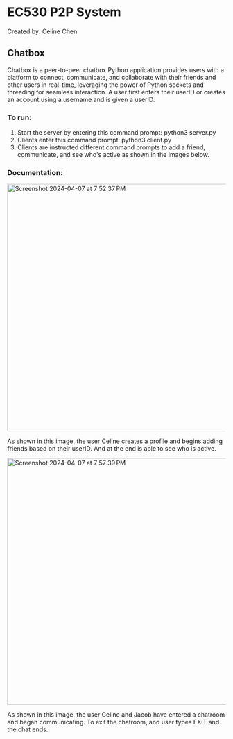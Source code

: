 # EC530 P2P System
Created by: Celine Chen

## Chatbox

Chatbox is a peer-to-peer chatbox Python application provides users with a platform to connect, communicate, and collaborate with their friends and other users in real-time, leveraging the power of Python sockets and threading for seamless interaction. A user first enters their userID or creates an account using a username and is given a userID. 

### To run:
1. Start the server by entering this command prompt: python3 server.py
2. Clients enter this command prompt: python3 client.py
3. Clients are instructed different command prompts to add a friend, communicate, and see who's active as shown in the images below.

### Documentation:
<img width="570" alt="Screenshot 2024-04-07 at 7 52 37 PM" src="https://github.com/celinec1/Chatbox/assets/99696770/68a61c3c-0a4d-45ce-805e-7f3fa71c1d7b">

As shown in this image, the user Celine creates a profile and begins adding friends based on their userID. And at the end is able to see who is active. 

<img width="568" alt="Screenshot 2024-04-07 at 7 57 39 PM" src="https://github.com/celinec1/Chatbox/assets/99696770/533a6666-6597-4fa4-8011-790a1d26eaf4">

As shown in this image, the user Celine and Jacob have entered a chatroom and began communicating. To exit the chatroom, and user types EXIT and the chat ends. 
